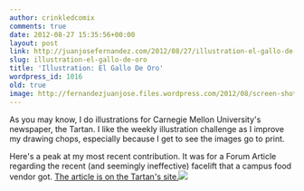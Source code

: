 ```yaml
---
author: crinkledcomix
comments: true
date: 2012-08-27 15:35:56+00:00
layout: post
link: http://juanjosefernandez.com/2012/08/27/illustration-el-gallo-de-oro/
slug: illustration-el-gallo-de-oro
title: 'Illustration: El Gallo De Oro'
wordpress_id: 1016
old: true
image: http://fernandezjuanjose.files.wordpress.com/2012/08/screen-shot-2012-08-27-at-11-29-37-am.png
---
```


As you may know, I do illustrations for Carnegie Mellon University's newspaper, the Tartan. I like the weekly illustration challenge as I improve my drawing chops, especially because I get to see the images go to print.

Here's a peak at my most recent contribution. It was for a Forum Article regarding the recent (and seemingly ineffective) facelift that a campus food vendor got.
[ The article is on the Tartan's site.](http://thetartan.org/2012/8/27/forum/el-gallo-de-oro)[![](http://fernandezjuanjose.files.wordpress.com/2012/08/screen-shot-2012-08-27-at-11-29-37-am.png)](http://fernandezjuanjose.files.wordpress.com/2012/08/screen-shot-2012-08-27-at-11-29-37-am.png)
